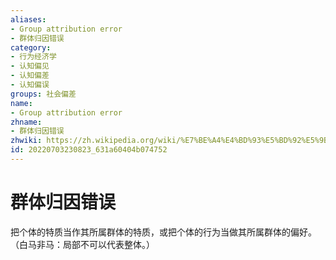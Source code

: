 ```yaml
---
aliases:
- Group attribution error
- 群体归因错误
category:
- 行为经济学
- 认知偏见
- 认知偏差
- 认知偏误
groups: 社会偏差
name:
- Group attribution error
zhname:
- 群体归因错误
zhwiki: https://zh.wikipedia.org/wiki/%E7%BE%A4%E4%BD%93%E5%BD%92%E5%9B%A0%E9%94%99%E8%AF%AF
id: 20220703230823_631a60404b074752
---
```


# 群体归因错误

把个体的特质当作其所属群体的特质，或把个体的行为当做其所属群体的偏好。（白马非马：局部不可以代表整体。）
